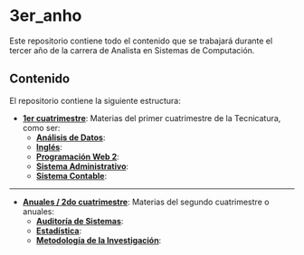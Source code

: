 # 3er_anho

Este repositorio contiene todo el contenido que se trabajará durante el tercer año de la carrera de Analista en Sistemas de Computación.

## Contenido

El repositorio contiene la siguiente estructura:

- **[1er cuatrimestre](./1er_cuatrimestre)**: Materias del primer cuatrimestre de la Tecnicatura, como ser:
  - **[Análisis de Datos](./1er_cuatrimestre/analisis_datos)**:
  - **[Inglés](./1er_cuatrimestre/ingles)**:
  - **[Programación Web 2](./1er_cuatrimestre/prog_web_2)**:
  - **[Sistema Administrativo](./1er_cuatrimestre/sist_admin)**:
  - **[Sistema Contable](./1er_cuatrimestre/sist_contable)**:
---
- **[Anuales / 2do cuatrimestre](./2do_cuatrimestre-anual)**: Materias del segundo cuatrimestre o anuales:
  - **[Auditoría de Sistemas](./2do_cuatrimestre-anual/auditoria_sist)**:
  - **[Estadística](./2do_cuatrimestre-anual/estadistica)**:
  - **[Metodología de la Investigación](./2do_cuatrimestre-anual/met_invesigacion)**:
